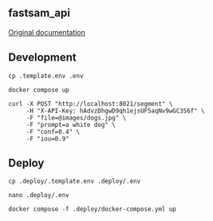 ## fastsam_api

[Original documentation](https://github.com/CASIA-IVA-Lab/FastSAM)

## Development

```
cp .template.env .env
```

```
docker compose up
```

```
curl -X POST "http://localhost:8021/segment" \
     -H "X-API-Key: hAdvzDhgwD9qh1ejsUF5aqNv9wGC3S6f" \
     -F "file=@images/dogs.jpg" \
     -F "prompt=a white dog" \
     -F "conf=0.4" \
     -F "iou=0.9"
```


## Deploy

```
cp .deploy/.template.env .deploy/.env

nano .deploy/.env

docker compose -f .deploy/docker-compose.yml up
```
